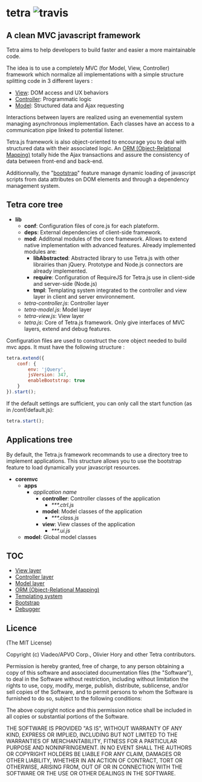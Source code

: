 tetra ![travis](https://secure.travis-ci.org/ohory/tetra.png)  
=====

## A clean MVC javascript framework

Tetra aims to help developers to build faster and easier a more maintainable code.

The idea is to use a completely MVC (for Model, View, Controller) framework which normalize all implementations with a simple structure splitting code in 3 different layers :
   * [View](/ohory/tetra/wiki/View-layer): DOM access and UX behaviors 
   * [Controller](/ohory/tetra/wiki/Controller-layer): Programmatic logic
   * [Model](/ohory/tetra/wiki/Model-layer): Structured data and Ajax requesting
   
Interactions between layers are realized using an evenemential system managing asynchronous implementation. Each classes have an access to a communication pipe linked to potential listener.

Tetra.js framework is also object-oriented to encourage you to deal with structured data with their associated logic. An [ORM &#40;Object-Relational Mapping&#41;](ORM---Object-Relational-Mapping) totally hide the Ajax transactions and assure the consistency of data between front-end and back-end.

Additionnally, the "[bootstrap](/ohory/tetra/wiki/Bootstrap)" feature manage dynamic loading of javascript scripts from data attributes on DOM elements and through a dependency management system.

## Tetra core tree

   * **lib**
      * **conf**: Configuration files of core.js for each plateform.
      * **deps**: External dependencies of client-side framework.
      * **mod**: Additonal modules of the core framework. Allows to extend native implementation with advanced features. Already implemented modules are:
		 * **libAbstracted**: Abstracted library to use Tetra.js with other librairies than jQuery. Prototype and Node.js connectors are already implemented.
		 * **require**: Configuration of RequireJS for Tetra.js use in client-side and server-side (Node.js)
		 * **tmpl**: Templating system integrated to the controller and view layer in client and server environnement.
      * _tetra-controller.js_: Controller layer
	  * _tetra-model.js_: Model layer
	  * _tetra-view.js_: View layer
	  * _tetra.js_: Core of Tetra.js framework. Only give interfaces of MVC layers, extend and debug features.

Configuration files are used to construct the core object needed to build mvc apps. It must have the following structure :

```js
tetra.extend({
	conf: {
		env: 'jQuery',
		jsVersion: 347,
		enableBootstrap: true
	}
}).start();
```

If the default settings are sufficient, you can only call the start function (as in /conf/default.js):

```js
tetra.start();
```

## Applications tree
By default, the Tetra.js framework recommands to use a directory tree to implement applications. This structure allows you to use the bootstrap feature to load dynamically your javascript resources.

   * **coremvc**
      * **apps**
		 * _application name_
		    * **controller**: Controller classes of the application
			   * _***.ctrl.js_
		    * **model**: Model classes of the application
			   * _***.class.js_
		    * **view**: View classes of the application
			   * _***.ui.js_
      * **model**: Global model classes

## TOC
   * [View layer](/ohory/tetra/wiki/View-layer)
   * [Controller layer](/ohory/tetra/wiki/Controller-layer)
   * [Model layer](/ohory/tetra/wiki/Model-layer)
   * [ORM &#40;Object-Relational Mapping&#41;](ORM---Object-Relational-Mapping)
   * [Templating system](/ohory/tetra/wiki/Templating-system)
   * [Bootstrap](/ohory/tetra/wiki/Bootstrap)
   * [Debugger](/ohory/tetra/wiki/Debugger)
	  
## Licence
(The MIT License)

Copyright (c) Viadeo/APVO Corp., Olivier Hory and other Tetra contributors.

Permission is hereby granted, free of charge, to any person obtaining a
copy of this software and associated documentation files (the
"Software"), to deal in the Software without restriction, including
without limitation the rights to use, copy, modify, merge, publish,
distribute, sublicense, and/or sell copies of the Software, and to permit
persons to whom the Software is furnished to do so, subject to the
following conditions:

The above copyright notice and this permission notice shall be included
in all copies or substantial portions of the Software.

THE SOFTWARE IS PROVIDED "AS IS", WITHOUT WARRANTY OF ANY KIND, EXPRESS
OR IMPLIED, INCLUDING BUT NOT LIMITED TO THE WARRANTIES OF
MERCHANTABILITY, FITNESS FOR A PARTICULAR PURPOSE AND NONINFRINGEMENT. IN
NO EVENT SHALL THE AUTHORS OR COPYRIGHT HOLDERS BE LIABLE FOR ANY CLAIM,
DAMAGES OR OTHER LIABILITY, WHETHER IN AN ACTION OF CONTRACT, TORT OR
OTHERWISE, ARISING FROM, OUT OF OR IN CONNECTION WITH THE SOFTWARE OR THE
USE OR OTHER DEALINGS IN THE SOFTWARE.